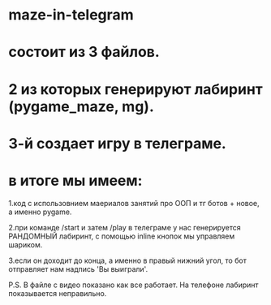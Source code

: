 # maze-in-telegram
# состоит из 3 файлов.
# 2 из которых генерируют лабиринт (pygame_maze, mg).
# 3-й создает игру в телеграме.
# в итоге мы имеем: 
1.код с использовнием маериалов занятий про ООП и тг ботов + новое, а именно pygame.

2.при команде /start и затем /play в телеграме у нас генерируется РАНДОМНЫЙ лабиринт,
с помощью inline кнопок мы управляем шариком.

3.если он доходит до конца, а именно в правый нижний угол, то бот отправляет нам надпись 'Вы выиграли'.


P.S. В файле с видео показано как все работает.
 На телефоне лабиринт показывается неправильно.
